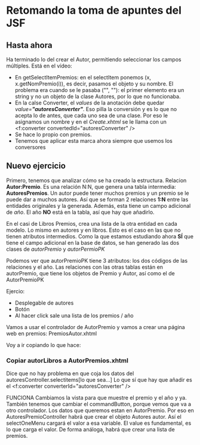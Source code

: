 # Retomando la toma de apuntes del JSF

## Hasta ahora

Ha terminado lo del crear el Autor, permitiendo seleccionar los campos múltiples. Está en el vídeo:

* En getSelectItemPremios: en el selectItem ponemos (x, x.getNomPremio(i)), es decir, pasamos el objeto y su nombre. El problema era cuando se le pasaba ("", ""): el primer elemento era un string y no un objeto de la clase Autores, por lo que no funcionaba.
* En la calse Converter, el *values* de la anotación debe quedar *value=**"autoresConverter"***. Eso pilla la conversión y es lo que no acepta lo de antes, que cada uno sea de una clase. Por eso le asignamos un nombre  y en el *Create.xhtml* se le llama con un <f:converter convertedId="autoresConverter" />
* Se hace lo propio con premios.
* Tenemos que aplicar esta marca ahora siempre que usemos los conversores

## Nuevo ejercicio

Primero, tenemos que analizar cómo se ha creado la estructura. Relacion **Autor:Premio**. Es una relación N:N, que genera una tabla intermedia: **AutoresPremios**. Un autor puede tener muchos premios y un premio se le puede dar a muchos autores. Así que se forman 2 relaciones **1:N** entre las entidades originales y la generada. Además, esta tiene un campo adicional de *año*.
El año **NO** está en la tabla, así que hay que añadirlo.

En el casi de Libros Premios, crea una lista de la otra entidad en cada modelo. Lo mismo en autores y en libros. Esto es el caso en las que no tienen atributos intermedios. Como la que estamos estudiando ahora **SÍ** que tiene el campo adicional en la base de datos, se han generado las dos clases de *autorPremio* y *autorPermioPK*

Podemos ver que autorPremioPK tiene 3 atributos: los dos códigos de las relaciones y el año.
Las relaciones con las otras tablas están en autorPremio, que tiene los objetos de Premio y Autor, así como el de AutorPremioPK

Ejercio:

* Desplegable de autores
* Botón
* Al hacer click sale una lista de los premios / año	

Vamos a usar el controlador de AutorPremio y vamos a crear una página web en premios: PremiosAutor.xhtml

Voy a ir copiando lo que hace:

###  Copiar autorLibros a AutorPremios.xhtml

Dice que no hay problema en que coja los datos del autoresController.selectitems[lo que sea...]
Lo que sí que hay que añadir es el <f:converter converterId="autoresConverter" />

FUNCIONA
Cambiamos la vista para que muestre el premio y el año y ya.
También tenemos que cambiar el commandButton, porque vemos que va a otro controlador.
Los datos que queremos estan en AutorPremio. Por eso en AutoresPremioController habrá que crear el objeto Autores autor. Así el selectOneMenu cargará el valor a esa variable. El value es fundamental, es lo que carga el valor.
De forma análoga, habrá que crear una lista de premios.
